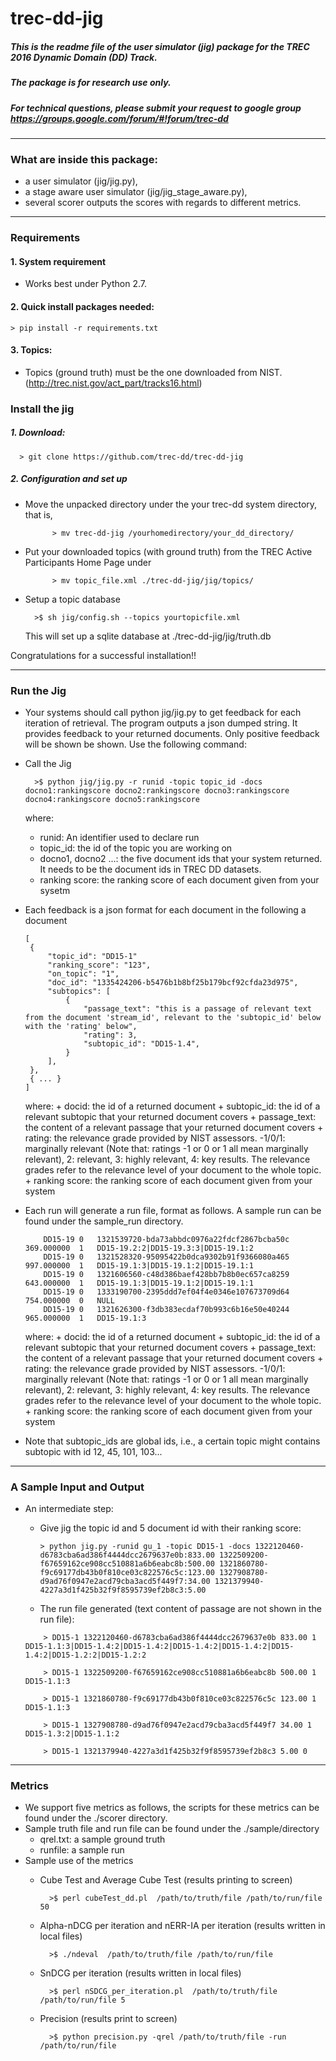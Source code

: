 # trec-dd-jig

##### This is the readme file of  the user simulator (jig) package for the TREC 2016 Dynamic Domain (DD) Track.
##### The package is for research use only.

##### For technical questions, please submit your request to google group https://groups.google.com/forum/#!forum/trec-dd

**************************************************************************

### What are inside this package:

* a user simulator (jig/jig.py),
* a stage aware user simulator (jig/jig_stage_aware.py),
* several scorer outputs the scores with regards to different metrics.

**************************************************************************

### Requirements

#### 1. System requirement
- Works best under Python 2.7.


#### 2. Quick install packages needed:

    > pip install -r requirements.txt

#### 3. Topics:

- Topics (ground truth) must be the one downloaded from NIST. (http://trec.nist.gov/act_part/tracks16.html)


### Install the jig
##### 1. Download:

  ``` shell
    > git clone https://github.com/trec-dd/trec-dd-jig
  ```

##### 2. Configuration and set up
- Move the unpacked directory under the your trec-dd system directory, that is,
  ``` shell
        > mv trec-dd-jig /yourhomedirectory/your_dd_directory/
  ```

- Put your downloaded topics (with ground truth) from the TREC Active Participants Home Page under
  ``` shell
        > mv topic_file.xml ./trec-dd-jig/jig/topics/
  ```

- Setup a topic database

  ``` shell
    >$ sh jig/config.sh --topics yourtopicfile.xml
  ```
  This will set up a sqlite database at ./trec-dd-jig/jig/truth.db

 Congratulations for a successful installation!!

**************************************************************************
### Run the Jig
- Your systems should call python jig/jig.py to get feedback for each iteration of retrieval. The program outputs a json dumped string. It provides feedback to your returned documents. Only positive feedback will be shown be shown.  Use the following command:

- Call the Jig
  ``` shell
    >$ python jig/jig.py -r runid -topic topic_id -docs docno1:rankingscore docno2:rankingscore docno3:rankingscore docno4:rankingscore docno5:rankingscore
  ```

    where:
    + runid: An identifier used to declare run
    + topic_id: the id of the topic you are working on
    + docno1, docno2 ...: the five document ids that your system returned. It needs to be the document ids in TREC DD datasets.
    + ranking score: the ranking score of each document given from your sysetm

- Each feedback is a json format for each document in the following a document
    ``` shell
    [
     {
         "topic_id": "DD15-1"
         "ranking_score": "123",
         "on_topic": "1",
         "doc_id": "1335424206-b5476b1b8bf25b179bcf92cfda23d975",
         "subtopics": [
             {
                 "passage_text": "this is a passage of relevant text from the document 'stream_id', relevant to the 'subtopic_id' below with the 'rating' below",
                 "rating": 3,
                 "subtopic_id": "DD15-1.4",
             }
         ],
     },
     { ... }
    ]

    ```
    where:
        + docid: the id of a returned document
        + subtopic_id: the id of a relevant subtopic that your returned document covers
        + passage_text: the content of a relevant passage that your returned document covers
        + rating: the relevance grade provided by NIST assessors. -1/0/1: marginally relevant (Note that: ratings -1 or 0 or 1 all mean marginally relevant), 2: relevant, 3: highly relevant, 4: key results. The relevance grades refer to the relevance level of your document to the whole topic.
        + ranking score: the ranking score of each document given from your system

- Each run will generate a run file, format as follows. A sample run can be found under the sample_run directory.
    ``` shell
        DD15-19	0	1321539720-bda73abbdc0976a22fdcf2867bcba50c	369.000000	1	DD15-19.2:2|DD15-19.3:3|DD15-19.1:2
        DD15-19	0	1321528320-95095422b0dca9302b91f9366080a465	997.000000	1	DD15-19.1:3|DD15-19.1:2|DD15-19.1:1
        DD15-19	0	1321606560-c48d386baef428bb7b8b0ec657ca8259	643.000000	1	DD15-19.1:3|DD15-19.1:2|DD15-19.1:1
        DD15-19	0	1333190700-2395ddd7ef04f4e0346e107673709d64	754.000000	0	NULL
        DD15-19	0	1321626300-f3db383ecdaf70b993c6b16e50e40244	965.000000	1	DD15-19.1:3
    ```

    where:
        + docid: the id of a returned document
        + subtopic_id: the id of a relevant subtopic that your returned document covers
        + passage_text: the content of a relevant passage that your returned document covers
        + rating: the relevance grade provided by NIST assessors. -1/0/1: marginally relevant (Note that: ratings -1 or 0 or 1 all mean marginally relevant), 2: relevant, 3: highly relevant, 4: key results. The relevance grades refer to the relevance level of your document to the whole topic.
        + ranking score: the ranking score of each document given from your system

- Note that subtopic_ids are global ids, i.e., a certain topic might contains subtopic with id 12, 45, 101, 103...

**************************************************************************
### A Sample Input and Output
- An intermediate step:
    + Give jig the topic id and 5 document id with their ranking score:
        ``` shell
        > python jig.py -runid gu_1 -topic DD15-1 -docs 1322120460-d6783cba6ad386f4444dcc2679637e0b:833.00 1322509200-f67659162ce908cc510881a6b6eabc8b:500.00 1321860780-f9c69177db43b0f810ce03c822576c5c:123.00 1327908780-d9ad76f0947e2acd79cba3acd5f449f7:34.00 1321379940-4227a3d1f425b32f9f8595739ef2b8c3:5.00
        ```

    + The run file generated (text content of passage are not shown in the run file):

    ``` shell
        > DD15-1 1322120460-d6783cba6ad386f4444dcc2679637e0b 833.00 1 DD15-1.1:3|DD15-1.4:2|DD15-1.4:2|DD15-1.4:2|DD15-1.4:2|DD15-1.4:2|DD15-1.2:2|DD15-1.2:2

        > DD15-1 1322509200-f67659162ce908cc510881a6b6eabc8b 500.00 1 DD15-1.1:3

        > DD15-1 1321860780-f9c69177db43b0f810ce03c822576c5c 123.00	1 DD15-1.1:3

        > DD15-1 1327908780-d9ad76f0947e2acd79cba3acd5f449f7 34.00 1 DD15-1.3:2|DD15-1.1:2

        > DD15-1 1321379940-4227a3d1f425b32f9f8595739ef2b8c3 5.00 0
    ```
**************************************************************************

### Metrics
- We support five metrics as follows, the scripts for these metrics can be found under the ./scorer directory.
- Sample truth file and run file can be found under the ./sample/directory
    + qrel.txt: a sample ground truth
    + runfile: a sample run
- Sample use of the metrics
    + Cube Test and Average Cube Test (results printing to screen)

      ``` shell
        >$ perl cubeTest_dd.pl  /path/to/truth/file /path/to/run/file 50
      ```

    + Alpha-nDCG per iteration and nERR-IA per iteration (results written in local files)

      ``` shell
        >$ ./ndeval  /path/to/truth/file /path/to/run/file
      ```

    + SnDCG per iteration (results written in local files)

      ``` shell
        >$ perl nSDCG_per_iteration.pl  /path/to/truth/file /path/to/run/file 5
      ```
    + Precision (results print to screen)

      ``` shell
        >$ python precision.py -qrel /path/to/truth/file -run /path/to/run/file
      ```
